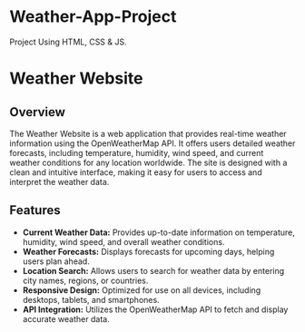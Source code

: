 # Weather-App-Project
Project Using HTML, CSS & JS.

# Weather Website

## Overview
The Weather Website is a web application that provides real-time weather information using the OpenWeatherMap API. It offers users detailed weather forecasts, including temperature, humidity, wind speed, and current weather conditions for any location worldwide. The site is designed with a clean and intuitive interface, making it easy for users to access and interpret the weather data.

## Features
- **Current Weather Data:** Provides up-to-date information on temperature, humidity, wind speed, and overall weather conditions.
- **Weather Forecasts:** Displays forecasts for upcoming days, helping users plan ahead.
- **Location Search:** Allows users to search for weather data by entering city names, regions, or countries.
- **Responsive Design:** Optimized for use on all devices, including desktops, tablets, and smartphones.
- **API Integration:** Utilizes the OpenWeatherMap API to fetch and display accurate weather data.
